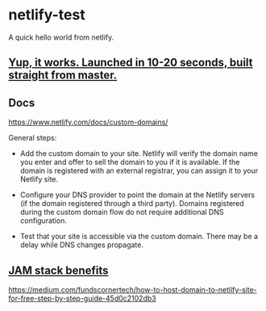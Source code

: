 # netlify-test

A quick hello world from netlify. 

## [Yup, it works. Launched in 10-20 seconds, built straight from master.](https://competent-hamilton-952d2b.netlify.com/)

## Docs

https://www.netlify.com/docs/custom-domains/

General steps:

- Add the custom domain to your site. Netlify will verify the domain name you enter and offer to sell the domain to you if it is available. If the domain is registered with an external registrar, you can assign it to your Netlify site.

- Configure your DNS provider to point the domain at the Netlify servers (if the domain registered through a third party). Domains registered during the custom domain flow do not require additional DNS configuration.

- Test that your site is accessible via the custom domain. There may be a delay while DNS changes propagate.

## [JAM stack benefits](https://jamstack.org/?utm_campaign=New+user+onboarding&utm_content=Welcome&utm_medium=email_action&utm_source=customer.io)

https://medium.com/fundscornertech/how-to-host-domain-to-netlify-site-for-free-step-by-step-guide-45d0c2102db3






